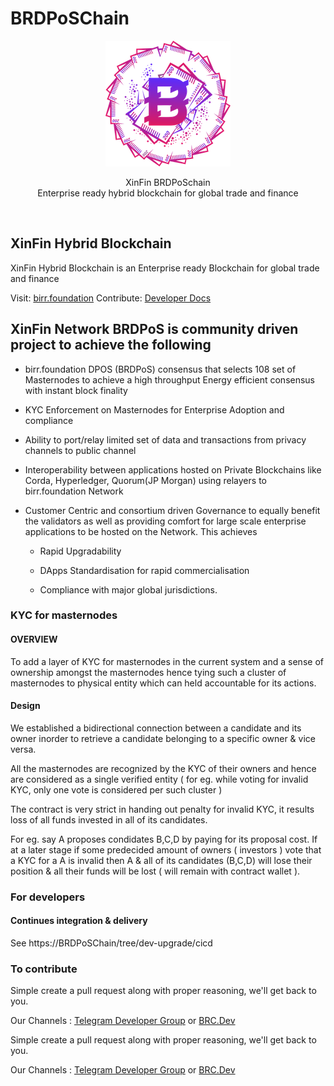 # BRDPoSChain

<p align="center">
  <img src="./assets/images/brdpos-logo.png" />
</p>

<p align="center">
  XinFin BRDPoSchain<br/>
  Enterprise ready hybrid blockchain for global trade and finance
</p>
<br/>

## XinFin Hybrid Blockchain

XinFin Hybrid Blockchain is an Enterprise ready Blockchain for global trade and finance

Visit: [birr.foundation](https://birr.foundation)
Contribute: [Developer Docs](https://birr.foundation)

## XinFin Network BRDPoS is community driven project to achieve the following 

- birr.foundation DPOS (BRDPoS) consensus that selects 108 set of Masternodes to achieve a high throughput Energy efficient consensus with instant block finality

- KYC Enforcement on Masternodes for Enterprise Adoption and compliance

- Ability to port/relay limited set of data and transactions from privacy channels to public channel

- Interoperability between applications hosted on Private Blockchains like Corda, Hyperledger, Quorum(JP Morgan) using relayers to birr.foundation Network

- Customer Centric and consortium driven Governance to equally benefit the validators as well as providing comfort for large scale enterprise applications to be hosted on the Network. This achieves

  - Rapid Upgradability

  - DApps Standardisation for rapid commercialisation

  - Compliance with major global jurisdictions.

### KYC for masternodes

#### OVERVIEW

To add a layer of KYC for masternodes in the current system and a sense of ownership amongst the masternodes hence tying such a cluster of masternodes to physical entity which can held accountable for its actions.

#### Design

We established a bidirectional connection between a candidate and its owner inorder to retrieve a candidate belonging to a specific owner & vice versa.

All the masternodes are recognized by the KYC of their owners and hence are considered as a single verified entity ( for eg. while voting for invalid KYC, only one vote is considered per such cluster )

The contract is very strict in handing out penalty for invalid KYC, it results loss of all funds invested in all of its candidates.

For eg. say A proposes condidates B,C,D by paying for its proposal cost.
If at a later stage if some predecided amount of owners ( investors ) vote that a KYC for a A is invalid then A & all of its candidates (B,C,D) will lose their position & all their funds will be lost ( will remain with contract wallet ).  

### For developers

#### Continues integration & delivery
See https://BRDPoSChain/tree/dev-upgrade/cicd


### To contribute

Simple create a pull request along with proper reasoning, we'll get back to you.

Our Channels : [Telegram Developer Group](https://t.me/birrcoin28)  or [BRC.Dev](https://brc.dev)

Simple create a pull request along with proper reasoning, we'll get back to you.

Our Channels : [Telegram Developer Group](https://t.me/XinFinDevelopers)  or [BRC.Dev](https://brc.dev)

